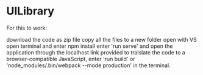 # UILibrary

For this to work:

download the code as zip file
copy all the files to a new folder
open with VS
open terminal and enter npm install
enter 'run serve' and open the application through the localhost link provided
to tralslate the code to a browser-compatible JavaScript, enter 'run build' or 'node_modules/.bin/webpack --mode production' in the terminal. 

